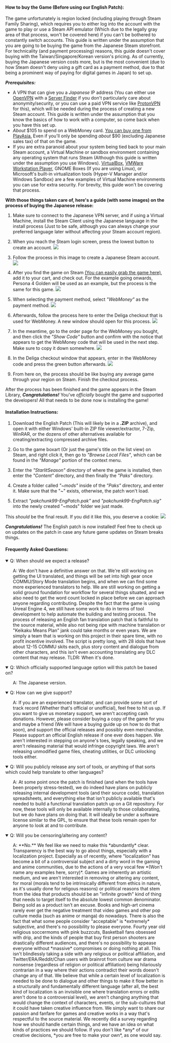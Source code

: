 #### How to buy the Game (Before using our English Patch):

The game unfortunately is region locked (including playing through Steam Family Sharing), which requires you to either log into the account with the game to play or use a Steam API emulator (Which due to the legally gray area of that process, won't be covered here) if you can't be bothered to constantly switch accounts. This guide is written under the assumption that you are going to be buying the game from the Japanese Steam storefront. For technicality (and payment processing) reasons, this guide doesn't cover buying with the Taiwan/Singapore/Korean version's pricing. As of currently, buying the Japanese version costs more, but is the most convenient (due to how Steam doesn't deny using a gift card as a payment method, due to that being a prominent way of paying for digital games in Japan) to set up.

***Prerequisites:***

* A VPN that can give you a *Japanese* IP address (You can either use [OpenVPN](https://openvpn.net/vpn-client/) with a [Server Finder](https://addons.mozilla.org/en-US/firefox/addon/free-openvpn-server-finder/https:/) if you don't particularly care about anonymity/security, or you can use a paid VPN service like [ProtonVPN](https://protonvpn.com/) for this), which will be needed during the process of creating a new Steam account. This guide is written under the assumption that you know the basics of how to work with a computer, so come back when you have this set up.
* *About* $105 to spend on a WebMoney card. [You can buy one from PlayAsia.](https://www.play-asia.com/webmoney-10000-point-card/13/70dw33) Even if you'll only be spending *about* $90 (excluding Japanese sales tax) of that on the game.
* If you are extra paranoid about your system being tied back to your main Steam account, a Virtual Machine or sandbox environment containing any operating system that runs Steam (Although this guide is written under the assumption you use Windows). [VirtualBox](https://www.virtualbox.org/), [VMWare Workstation Player](https://www.vmware.com/products/workstation-player.html), GNOME Boxes (If you are using Linux), or Microsoft's built-in virtualization tools (Hyper-V Manager and/or Windows Sandbox) are a few examples of Virtual Machine environments you can use for extra security. For brevity, this guide won't be covering that process.

**With those things taken care of, here's a guide (with some images) on the process of buying the Japanese release:**

1. Make sure to connect to the Japanese VPN server, and if using a Virtual Machine, install the Steam Client using the Japanese language in the install process (Just to be safe, although you can always change your preferred language later without affecting your Steam account region).
2. When you reach the Steam login screen, press the lowest button to create an account.
   ![](../assets/SteamLoginCreateAccount.png)

3. Follow the process in this image to create a Japanese Steam account.
   ![](../assets/CreateJPSteamAccount.png)

4. After you find the game on Steam [(You can easily grab the game here)](https://store.steampowered.com/app/1046480), add it to your cart, and check out. For the example going onwards, Persona 4 Golden will be used as an example, but the process is the same for this game.
   ![](../assets/Checkout.png)

5. When selecting the payment method, select *"WebMoney"* as the payment method.
   ![](../assets/SelectWebMoney.png)

6. Afterwards, follow the process here to enter the Deliga checkout that is used for WebMoney. A new window should open for this process.
   ![](../assets/EnterDeligaCheckout.png)

7. In the meantime, go to the order page for the WebMoney you bought, and then click the *"Show Code"* button and confirm with the notice that appears to get the WebMoney code that will be used in the next step. Make sure to copy it down somewhere.
   ![](../assets/ShowCodePlayAsia.png)

8. In the Deliga checkout window that appears, enter in the WebMoney code and press the green button afterwards.
   ![](../assets/EnterWebMoneyCode.png)

9. From here on, the process should be like buying any average game through your region on Steam. Finish the checkout process.

After the process has been finished and the game appears in the Steam Library, ***Congratulations!*** You've *officially* bought the game and supported the developers! All that needs to be done now is installing the game!

#### Installation Instructions:

1. Download the English Patch (This will likely be in a **.ZIP** archive), and open it with either Windows' built-in ZIP file viewer/extractor, 7-Zip, WinRAR, or the dozens of other alternatives available for creating/extracting compressed archive files.

2. Go to the game boxart (Or just the game's title on the list view) on Steam, and right click it, then go to *"Browse Local Files"*, which can be found in the *"Manage"* portion of the context menu.

3. Enter the *"StarlitSeason"* directory of where the game is installed, then enter the *"Content"* directory, and then finally the *"Paks"* directory.

4. Create a folder called *"~mods"* inside of the *"Paks"* directory, and enter it. Make sure that the "~" exists, otherwise, the patch won't load.

5. Extract *"pakchunk99-EngPatch.pak"* and *"pakchunk99-EngPatch.sig"* into the newly created "~mods" folder we just made.

This *should* be the final result. If you did it like this, you deserve a cookie:
![](../assets/FolderLayout.png)

***Congratulations!*** The English patch is now installed! Feel free to check up on updates on the patch in case any future game updates on Steam breaks things.

#### Frequently Asked Questions:

<details open>
  <summary>
  Q: When should we expect a release?
  </summary>
  <ul>
  A: We don't have a definitive answer on that. We're still working on getting the UI translated, and things will be set into high gear once COMMU/Story Mode translation
  begins, and when we can find some more experienced translators to help. We are still working on getting a solid ground foundation for workflow for several things situated,
  and we also need to get the word count locked in place before we can approach anyone regarding contributing. Despite the fact that the game is using Unreal Engine 4, we
  still have some work to do in terms of tool development to help automate the building and testing process. The process of releasing an English fan translation patch that
  is faithful to the source material, while also not being ripe with machine translation or "Keikaku Means Plan" jank could take months or even years. We are simply a team
  that is working on this project in their spare time, with no profit incentive involved.
  The script is pretty long, with 28 idols that have about 12-15 COMMU skits each, plus story content and dialogue from other characters, and this isn't even accounting 
  translating any DLC content that may release.
  TLDR: When it's done.
  </ul>
</details>

<details open>
  <summary>
  Q: Which officially supported language option will this patch be based on?
  </summary>
  <ul>
  A: The Japanese version.
  </ul>
</details>

<details open>
  <summary>
  Q: How can we give support?
  </summary>
  <ul>
  A: If you are an experienced translator, and can provide some sort of track record (Whether that's official or unofficial), feel free to hit us up.
     If you want to give us monetary support, we aren't accepting cash donations. However, please consider buying a copy of the game for you and maybe a friend
     (We will have a buying guide up on how to do that soon), and support the official releases and possibly even merchandise. Please support an official
     English release if one ever does happen. We aren't interested in stepping on anyone's toes, legally speaking, and we aren't releasing material that would
     infringe copyright laws. We aren't releasing unmodified game files, cheating utilities, or DLC unlocking tools either.
  </ul>
</details>

<details open>
  <summary>
  Q: Will you publicly release any sort of tools, or anything of that sorts which could help translate to other languages?
  </summary>
  <ul>
  A: At some point once the patch is finished (and when the tools have been properly stress-tested), we do indeed have plans on publicly releasing internal development
     tools (and their source code), translation spreadsheets, and everything else that isn't publicly available that's needed to build a functional translation patch up
     on a Git repository. For now, these tools will only be available internally to those collaborating, but we do have plans on doing that. It will ideally be under a
     software license similar to the GPL, to ensure that these tools remain open for anyone to look at and to contribute.
  </ul>
</details>

<details open>
  <summary>
    Q: Will you be censoring/altering any content?
  </summary>
  <ul>
  A: **No.** We feel like we need to make this *abundantly* clear. Transparency is the best way to go about things, especially with a localization project. Especially as of recently, where "localization" has become a bit of a controversial subject and a dirty word in the gaming and anime communities, due to the actions of a very vocal few *(Won't name any examples here, sorry)*. Games are inherently an artistic medium, and we aren't interested in removing or altering any content, for moral (morals tend to be intrinsically different from ethics in nature, as it's usually done for religous reasons) or political reasons that stem from the idea that products should be an "infinite growth" kind of thing that needs to target itself to the absolute lowest common denominator. Being sold as a product isn't an excuse. Books and high-art cinema rarely ever get the negative treatment that video games and other pop culture media (such as anime or manga) do nowadays. There is also the fact that what some people consider "acceptable" is *extremely* subjective, and there's no possibility to please everyone. Fourty year old religious soccermoms with pink buzzcuts, Basketball fans obsessed with drip, and the kinds of people that buy first person shooters are drastically different audiences, and there's no possibility to appease everyone without *massive* compromises or doing nothing at all. This isn't blindlessly taking a side with any religious or political affiliation, and Twitter/ERA/Reddit/Chan users with brainrot from culture war drama nonsense (regardless of religion or political affiliation) being hilariously contrarian in a way where their actions contradict their words doesn't change any of that. We believe that while a certain level of localization is needed to be done to dialogue and other things to make it flow better in a structurally and fundamentally different language (after all, the best kind of localization is an invisible one where translation errors or edits aren't done to a controversial level), we aren't changing anything that would change the context of characters, events, or the sub-cultures that it could have taken creative influence from. We simply want to share our passion and fanfare for games and creative works in a way that's respectful to the source material. We recently did a survey regarding how we should handle certain things, and we have an idea on what kinds of practices we should follow. If you don't like *any* of our creative decisions, *you are free to make your own*, as one would say.
  </ul>
</details>